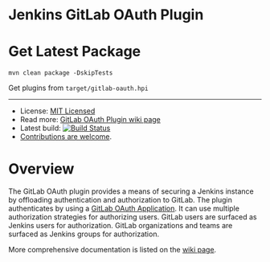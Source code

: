 # Jenkins GitLab OAuth Plugin

# Get Latest Package

    mvn clean package -DskipTests

   Get plugins from `target/gitlab-oauth.hpi`


-------------

* License: [MIT Licensed](LICENSE.txt)
* Read more: [GitLab OAuth Plugin wiki page][wiki]
* Latest build: [![Build Status][build-image]][build-link]
* [Contributions are welcome](CONTRIBUTING.md).

# Overview

The GitLab OAuth plugin provides a means of securing a Jenkins instance by
offloading authentication and authorization to GitLab.  The plugin authenticates
by using a [GitLab OAuth Application][gitlab-wiki-oauth].  It can use multiple
authorization strategies for authorizing users.  GitLab users are surfaced as
Jenkins users for authorization.  GitLab organizations and teams are surfaced as
Jenkins groups for authorization.

More comprehensive documentation is listed on the [wiki page][wiki].

[build-image]: https://ci.jenkins.io/buildStatus/icon?job=Plugins/gitlab-oauth-plugin/master
[build-link]: https://ci.jenkins.io/job/Plugins/job/gitlab-oauth-plugin/job/master/
[gitlab-wiki-oauth]: http://doc.gitlab.com/ce/api/oauth2.html
[wiki]: https://wiki.jenkins-ci.org/display/JENKINS/Gitlab+OAuth+Plugin
